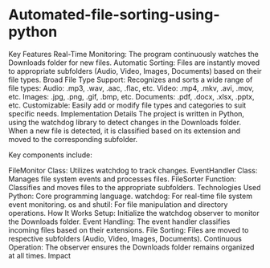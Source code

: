 # Automated-file-sorting-using-python

Key Features
Real-Time Monitoring: The program continuously watches the Downloads folder for new files.
Automatic Sorting: Files are instantly moved to appropriate subfolders (Audio, Video, Images, Documents) based on their file types.
Broad File Type Support: Recognizes and sorts a wide range of file types:
Audio: .mp3, .wav, .aac, .flac, etc.
Video: .mp4, .mkv, .avi, .mov, etc.
Images: .jpg, .png, .gif, .bmp, etc.
Documents: .pdf, .docx, .xlsx, .pptx, etc.
Customizable: Easily add or modify file types and categories to suit specific needs.
Implementation Details
The project is written in Python, using the watchdog library to detect changes in the Downloads folder. When a new file is detected, it is classified based on its extension and moved to the corresponding subfolder.





Key components include:

FileMonitor Class: Utilizes watchdog to track changes.
EventHandler Class: Manages file system events and processes files.
FileSorter Function: Classifies and moves files to the appropriate subfolders.
Technologies Used
Python: Core programming language.
watchdog: For real-time file system event monitoring.
os and shutil: For file manipulation and directory operations.
How It Works
Setup: Initialize the watchdog observer to monitor the Downloads folder.
Event Handling: The event handler classifies incoming files based on their extensions.
File Sorting: Files are moved to respective subfolders (Audio, Video, Images, Documents).
Continuous Operation: The observer ensures the Downloads folder remains organized at all times.
Impact
